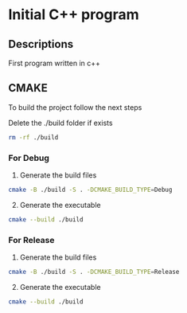 # Initial C++ program

## Descriptions

First program written in c++

## CMAKE

To build the project follow the next steps

Delete the ./build folder if exists

```bash
rm -rf ./build
```

### For Debug

1. Generate the build files

```bash
cmake -B ./build -S . -DCMAKE_BUILD_TYPE=Debug
```

2. Generate the executable

```bash
cmake --build ./build
```

### For Release

1. Generate the build files

```bash
cmake -B ./build -S . -DCMAKE_BUILD_TYPE=Release
```

2. Generate the executable

```bash
cmake --build ./build
```
